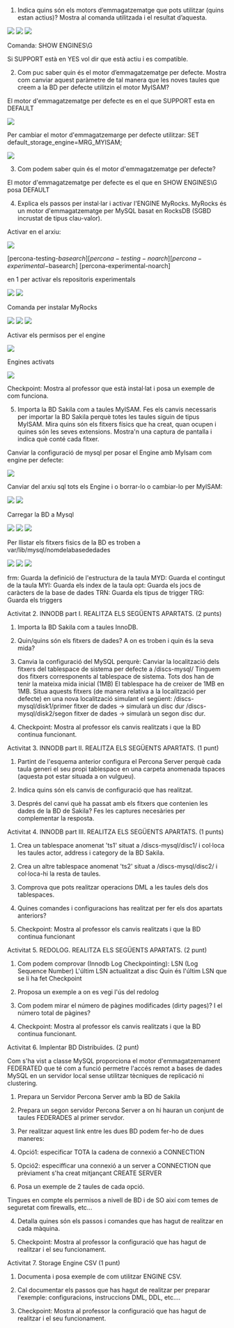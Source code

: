 1. Indica quins són els motors d’emmagatzematge que pots utilitzar (quins estan actius)? Mostra al comanda utilitzada i el resultat d’aquesta.

 <img src="https://github.com/IAMOR13/BBDD2/blob/master/Activitat%203/IMG/1Ex1.PNG"/>
 
 <img src="https://github.com/IAMOR13/BBDD2/blob/master/Activitat%203/IMG/2Ex1.PNG"/>
 
 <img src="https://github.com/IAMOR13/BBDD2/blob/master/Activitat%203/IMG/3Ex1.PNG"/>
 
 Comanda: SHOW ENGINES\G

Si SUPPORT està en YES vol dir que està actiu i es compatible.

2. Com puc saber quin és el motor d’emmagatzematge per defecte. Mostra com canviar aquest paràmetre de tal manera que les noves taules que creem a la BD per defecte utilitzin el motor MyISAM?

El motor d'emmagatzematge per defecte es en el que SUPPORT esta en DEFAULT

 <img src="https://github.com/IAMOR13/BBDD2/blob/master/Activitat%203/IMG/1Ex1.PNG"/>
 
 Per cambiar el motor d'emmagatzemarge per defecte utilitzar: SET default_storage_engine=MRG_MYISAM;
 
 <img src="https://github.com/IAMOR13/BBDD2/blob/master/Activitat%203/IMG/4Ex1.PNG"/>

3. Com podem saber quin és el motor d'emmagatzematge per defecte?

El motor d'emmagatzematge per defecte es el que en SHOW ENGINES\G posa DEFAULT

4. Explica els passos per instal·lar i activar l'ENGINE MyRocks. MyRocks és un motor d'emmagatzematge per MySQL basat en RocksDB (SGBD incrustat de tipus clau-valor).

Activar en el arxiu:

<img src="https://github.com/IAMOR13/BBDD2/blob/master/Activitat%203/IMG/5Ex1.PNG"/>

[percona-testing-$basearch]
[percona-testing-noarch]
[percona-experimental-$basearch]
[percona-experimental-noarch]

en 1 per activar els repositoris experimentals

<img src="https://github.com/IAMOR13/BBDD2/blob/master/Activitat%203/IMG/6Ex1.PNG"/>

<img src="https://github.com/IAMOR13/BBDD2/blob/master/Activitat%203/IMG/7Ex1.PNG"/>

Comanda per instalar MyRocks

<img src="https://github.com/IAMOR13/BBDD2/blob/master/Activitat%203/IMG/8Ex1.PNG"/>

<img src="https://github.com/IAMOR13/BBDD2/blob/master/Activitat%203/IMG/9Ex1.PNG"/>

<img src="https://github.com/IAMOR13/BBDD2/blob/master/Activitat%203/IMG/10Ex1.PNG"/>

Activar els permisos per el engine

<img src="https://github.com/IAMOR13/BBDD2/blob/master/Activitat%203/IMG/11Ex1.PNG"/>

Engines activats

<img src="https://github.com/IAMOR13/BBDD2/blob/master/Activitat%203/IMG/12Ex1.PNG"/>

Checkpoint: Mostra al professor que està instal·lat i posa un exemple de com funciona.


5. Importa la BD Sakila com a taules MyISAM. Fes els canvis necessaris per importar la BD Sakila perquè totes les taules siguin de tipus MyISAM. 
Mira quins són els fitxers físics que ha creat, quan ocupen i quines són les seves extensions. Mostra'n una captura de pantalla i indica què conté cada fitxer.

Canviar la configuració de mysql per posar el Engine amb MyIsam com engine per defecte:

<img src="https://github.com/IAMOR13/BBDD2/blob/master/Activitat%203/IMG/13Ex1.PNG"/>

Canviar del arxiu sql tots els Engine i o borrar-lo o cambiar-lo per MyISAM:

<img src="https://github.com/IAMOR13/BBDD2/blob/master/Activitat%203/IMG/14Ex1.PNG"/>

<img src="https://github.com/IAMOR13/BBDD2/blob/master/Activitat%203/IMG/15Ex1.PNG"/>

Carregar la BD a Mysql

<img src="https://github.com/IAMOR13/BBDD2/blob/master/Activitat%203/IMG/16Ex1.PNG"/>

<img src="https://github.com/IAMOR13/BBDD2/blob/master/Activitat%203/IMG/17Ex1.PNG"/>

<img src="https://github.com/IAMOR13/BBDD2/blob/master/Activitat%203/IMG/18Ex1.PNG"/>

Per llistar els fitxers fisics de la BD es troben a var/lib/mysql/nomdelabasededades

<img src="https://github.com/IAMOR13/BBDD2/blob/master/Activitat%203/IMG/19Ex1.PNG"/>

<img src="https://github.com/IAMOR13/BBDD2/blob/master/Activitat%203/IMG/20Ex1.PNG"/>

<img src="https://github.com/IAMOR13/BBDD2/blob/master/Activitat%203/IMG/21Ex1.PNG"/>

frm: Guarda la definició de l'estructura de la taula
MYD: Guarda el contingut de la taula
MYI: Guarda els index de la taula
opt: Guarda els jocs de caràcters de la base de dades
TRN: Guarda els tipus de trigger
TRG: Guarda els triggers

Activitat 2. INNODB part I. REALITZA ELS SEGÜENTS APARTATS. (2 punts)


1. Importa la BD Sakila com a taules InnoDB. 


2. Quin/quins són els fitxers de dades? A on es troben i quin és la seva mida?


3. Canvia la configuració del MySQL perqurè:
Canviar la localització dels fitxers del tablespace de sistema per defecte a /discs-mysql/
Tinguem dos fitxers corresponents al tablespace de sistema.
Tots dos han de tenir la mateixa mida inicial (1MB) 
El tablespace ha de creixer de 1MB en 1MB.
Situa aquests fitxers (de manera relativa a la localització per defecte) en una nova localització simulant el següent:
/discs-mysql/disk1/primer fitxer de dades → simularà un disc dur
/discs-mysql/disk2/segon fitxer de dades → simularà un segon disc dur.


4. Checkpoint: Mostra al professor els canvis realitzats i que la BD continua funcionant.


Activitat 3. INNODB part II. REALITZA ELS SEGÜENTS APARTATS. (1 punt)

1. Partint de l'esquema anterior configura el Percona Server perquè cada taula generi el seu propi tablespace en una carpeta anomenada tspaces (aquesta pot estar situada a on vulgueu). 


1. Indica quins són els canvis de configuració que has realitzat.


2. Després del canvi què ha passat amb els fitxers que contenien les dades de la BD de Sakila? Fes les captures necesàries per complementar la resposta.



Activitat 4. INNODB part III. REALITZA ELS SEGÜENTS APARTATS. (1 punts)

1. Crea un tablespace anomenat 'ts1' situat a /discs-mysql/disc1/ i col·loca les taules actor, address i category de la BD Sakila.



2. Crea un altre tablespace anomenat 'ts2' situat a /discs-mysql/disc2/ i col·loca-hi la resta de taules.


3. Comprova que pots realitzar operacions DML a les taules dels dos tablespaces.


4. Quines comandes i configuracions has realitzat per fer els dos apartats anteriors?


5. Checkpoint: Mostra al professor els canvis realitzats i que la BD continua funcionant



Activitat 5. REDOLOG. REALITZA ELS SEGÜENTS APARTATS. (2 punt)

1. Com podem comprovar (Innodb Log Checkpointing):
LSN (Log Sequence Number)
L'últim LSN actualitzat a disc
Quin és l'últim LSN que se li ha fet Checkpoint


2. Proposa un exemple a on es vegi l'ús del redolog


3. Com podem mirar el número de pàgines modificades (dirty pages)? I el número total de pàgines?


4. Checkpoint: Mostra al professor els canvis realitzats i que la BD continua funcionant.


Activitat 6. Implentar BD Distribuïdes. (2 punt)

Com s'ha vist a classe MySQL proporciona el motor d'emmagatzemament FEDERATED que té com a funció permetre l'accés remot a bases de dades MySQL en un servidor local sense utilitzar tècniques de replicació ni clustering.


1. Prepara un Servidor Percona Server amb la BD de Sakila



2. Prepara un segon servidor Percona Server a on hi hauran un conjunt de taules FEDERADES al primer servdor.


3. Per realitzar aquest link entre les dues BD podem fer-ho de dues maneres:


1. Opció1: especificar TOTA la cadena de connexió a CONNECTION 


2. Opció2: especifficar una connexió a un server a CONNECTION que prèviament s'ha creat mitjançant CREATE SERVER


3. Posa un exemple de 2 taules de cada opció. 


Tingues en compte els permisos a nivell de BD i de SO així com temes de seguretat com firewalls, etc...

4. Detalla quines són els passos i comandes que has hagut de realitzar en cada màquina.


4. Checkpoint: Mostra al professor la configuració que has hagut de realitzar i el seu funcionament.



Activitat 7. Storage Engine CSV (1 punt)


1. Documenta i posa exemple de com utilitzar ENGINE CSV.

2. Cal documentar els passos que has hagut de realitzar per preparar l'exemple: configuracions, instruccions DML, DDL, etc....


3. Checkpoint: Mostra al professor la configuració que has hagut de realitzar i el seu funcionament.

